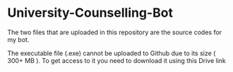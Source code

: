 # University-Counselling-Bot
The two files that are uploaded in this repository are the source codes for my bot.

The executable file (.exe) cannot be uploaded to Github due to its size ( 300+ MB ).
To get access to it you need to download it using this Drive link
